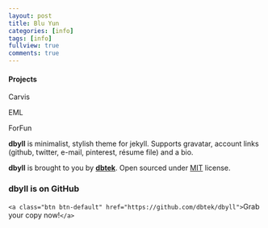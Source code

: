 ```yaml
---
layout: post
title: Blu Yun
categories: [info]
tags: [info]
fullview: true
comments: true
---
```

#### **Projects**

Carvis

EML

ForFun

**dbyll** is minimalist, stylish theme for jekyll. Supports gravatar, account links (github, twitter, e-mail, pinterest, résume file) and a bio.

**dbyll** is brought to you by **[dbtek](http://ismaildemirbilek.com)**. Open sourced under [MIT](http://opensource.org/licenses/MIT) license.

### dbyll is on GitHub

`<a class="btn btn-default" href="https://github.com/dbtek/dbyll">`Grab your copy now!`</a>`
